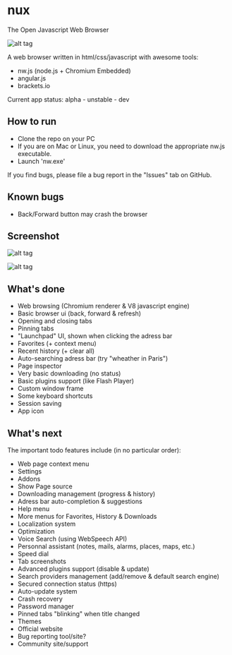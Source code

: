 # nux
The Open Javascript Web Browser

![alt tag](http://bytevortex.net/nux/logo.png)

A web browser written in html/css/javascript with awesome tools:

- nw.js (node.js + Chromium Embedded)
- angular.js
- brackets.io

Current app status: alpha - unstable - dev

## How to run

- Clone the repo on your PC
- If you are on Mac or Linux, you need to download the appropriate nw.js executable.
- Launch 'nw.exe'

If you find bugs, please file a bug report in the "Issues" tab on GitHub.

## Known bugs

- Back/Forward button may crash the browser

## Screenshot

![alt tag](http://bytevortex.net/nux/screenshots/nux.png)

![alt tag](http://bytevortex.net/nux/screenshots/nux2.png)

## What's done

- Web browsing (Chromium renderer & V8 javascript engine)
- Basic browser ui (back, forward & refresh)
- Opening and closing tabs
- Pinning tabs
- "Launchpad" UI, shown when clicking the adress bar
- Favorites (+ context menu)
- Recent history (+ clear all)
- Auto-searching adress bar (try "wheather in Paris")
- Page inspector
- Very basic downloading (no status)
- Basic plugins support (like Flash Player)
- Custom window frame
- Some keyboard shortcuts
- Session saving
- App icon

## What's next

The important todo features include (in no particular order):

- Web page context menu
- Settings
- Addons
- Show Page source
- Downloading management (progress & history)
- Adress bar auto-completion & suggestions
- Help menu
- More menus for Favorites, History & Downloads
- Localization system
- Optimization
- Voice Search (using WebSpeech API)
- Personnal assistant (notes, mails, alarms, places, maps, etc.)
- Speed dial
- Tab screenshots
- Advanced plugins support (disable & update)
- Search providers management (add/remove & default search engine)
- Secured connection status (https)
- Auto-update system
- Crash recovery
- Password manager
- Pinned tabs "blinking" when title changed
- Themes
- Official website
- Bug reporting tool/site?
- Community site/support
